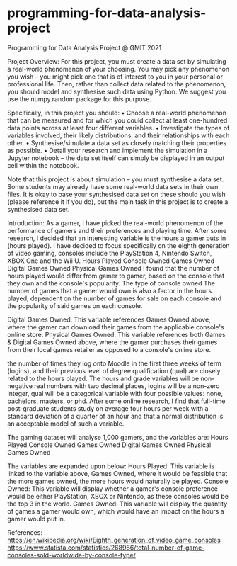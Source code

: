 # programming-for-data-analysis-project
Programming for Data Analysis Project @ GMIT 2021

Project Overview:
For this project, you must create a data set by simulating a real-world phenomenon of your choosing.
You may pick any phenomenon you wish – you might pick one that is of interest to you in your personal or professional life.
Then, rather than collect data related to the phenomenon, you should model and synthesise such data using Python.
We suggest you use the numpy.random package for this purpose.

Specifically, in this project you should:
• Choose a real-world phenomenon that can be measured and for which you could collect at least one-hundred data points across at least four different variables.
• Investigate the types of variables involved, their likely distributions, and their relationships with each other.
• Synthesise/simulate a data set as closely matching their properties as possible.
• Detail your research and implement the simulation in a Jupyter notebook – the data set itself can simply be displayed in an output cell within the notebook.

Note that this project is about simulation – you must synthesise a data set. Some students may already have some real-world data sets in their own files. It is okay to base your synthesised data set on these should you wish (please reference it if you do),
but the main task in this project is to create a synthesised data set.

Introduction:
As a gamer, I have picked the real-world phenomenon of the performance of gamers and their preferences and playing time. After some research, I decided that an interesting variable is the hours a gamer puts in (hours played).
I have decided to focus specifically on the eighth generation of video gaming, consoles include the PlayStation 4, Nintendo Switch, XBOX One and the Wii U.
    Hours Played
    Console Owned
    Games Owned
    Digital Games Owned
    Physical Games Owned
I found that the number of hours played would differ from gamer to gamer, based on the console that they own and the console's popularity.
The type of console owned 
The number of games that a gamer would own is also a factor in the hours played, dependent on the number of games for sale on each console and the popularity of said games on each console.

Digital Games Owned:
    This variable references Games Owned above, where the gamer can download their games from the applicable console's online store.
    Physical Games Owned:
    This variable references both Games & Digital Games Owned above, where the gamer purchases their games from their local games retailer as opposed to a console's online store.

the number of times they log onto Moodle in the first three weeks of term (logins), and their previous level of degree qualification (qual) are closely related to the hours played.
The hours and grade variables will be non-negative real
numbers with two decimal places,
logins will be a non-zero integer,
qual will be a categorical variable with four possible values: none, bachelors, masters, or phd.
After some online research, I find that full-time post-graduate students study on average four hours per week with a standard deviation of a quarter of an hour and that a normal distribution is an acceptable model of such a variable.

The gaming dataset will analyse 1,000 gamers, and the variables are:
    Hours Played
    Console Owned
    Games Owned
    Digital Games Owned
    Physical Games Owned

The variables are expanded upon below:
    Hours Played:
    This variable is linked to the variable above, Games Owned, where it would be feasible that the more games owned, the more hours would naturally be played.
    Console Owned:
    This variable will display whether a gamer's console preference would be either PlayStation, XBOX or Nintendo, as these consoles would be the top 3 in the world.
    Games Owned:
    This variable will display the quantity of games a gamer would own, which would have an impact on the hours a gamer would put in.

References:
https://en.wikipedia.org/wiki/Eighth_generation_of_video_game_consoles
https://www.statista.com/statistics/268966/total-number-of-game-consoles-sold-worldwide-by-console-type/